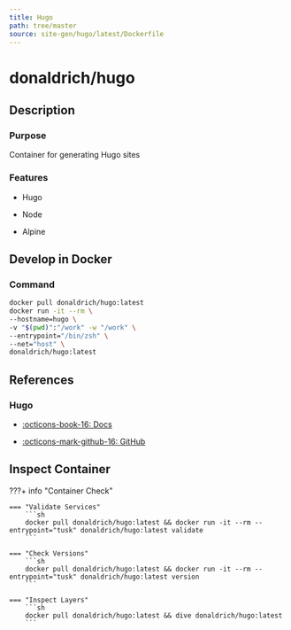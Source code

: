 ```yaml
---
title: Hugo
path: tree/master
source: site-gen/hugo/latest/Dockerfile
---
```



# donaldrich/hugo

## Description

### Purpose

Container for generating Hugo sites

### Features

* Hugo

* Node

* Alpine

## Develop in Docker

### Command

```sh
docker pull donaldrich/hugo:latest
docker run -it --rm \
--hostname=hugo \
-v "$(pwd)":"/work" -w "/work" \
--entrypoint="/bin/zsh" \
--net="host" \
donaldrich/hugo:latest
```

## References

### Hugo

* [:octicons-book-16: Docs](https://gohugo.io)

* [:octicons-mark-github-16: GitHub](https://github.com/gohugoio/hugo)

## Inspect Container

???+ info "Container Check"

    === "Validate Services"
        ```sh
        docker pull donaldrich/hugo:latest && docker run -it --rm --entrypoint="tusk" donaldrich/hugo:latest validate
        ```

    === "Check Versions"
        ```sh
        docker pull donaldrich/hugo:latest && docker run -it --rm --entrypoint="tusk" donaldrich/hugo:latest version
        ```

    === "Inspect Layers"
        ```sh
        docker pull donaldrich/hugo:latest && dive donaldrich/hugo:latest
        ```